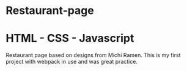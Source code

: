 # Restaurant-page
# HTML - CSS - Javascript 
Restaurant page based on designs from Michi Ramen. 
This is my first project with webpack in use and was great practice.

